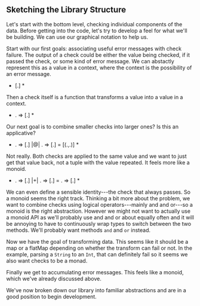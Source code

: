 ## Sketching the Library Structure

Let's start with the bottom level, checking individual components of the data. Before getting into the code, let's try to develop a feel for what we'll be building. We can use our graphical notation to help us.

Start with our first goals: associating useful error messages with check failure. The output of a check could be either the value being checked, if it passed the check, or some kind of error message. We can abstactly represent this as a value in a context, where the context is the possibility of an error message.

* [.] *

Then a check itself is a function that transforms a value into a value in a context.

* . => [.] *

Our next goal is to combine smaller checks into larger ones? Is this an applicative?

* . => [.] |@| . => [.] = [(.,.)] *

Not really. Both checks are applied to the same value and we want to just get that value back, not a tuple with the value repeated. It feels more like a monoid.

* . => [.] |+| . => [.] = . => [.] *

We can even define a sensible identity---the check that always passes. So a monoid seems the right track. Thinking a bit more about the problem, we want to combine checks using logical operators---mainly and and or---so a monoid is the right abstraction. However we might not want to actually use a monoid API as we'll probably use and and or about equally often and it will be annoying to have to continuously wrap types to switch between the two methods. We'll probably want methods `and` and `or` instead.

Now we have the goal of transforming data. This seems like it should be a map or a flatMap depending on whether the transform can fail or not. In the example, parsing a `String` to an `Int`, that can definitely fail so it seems we also want checks to be a monad.

Finally we get to accumulating error messages. This feels like a monoid, which we've already discussed above.

We've now broken down our library into familiar abstractions and are in a good position to begin development. 
